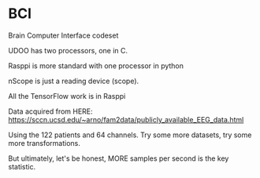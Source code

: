 # BCI
Brain Computer Interface codeset

UDOO has two processors, one in C.

Rasppi is more standard with one processor in python

nScope is just a reading device (scope).

All the TensorFlow work is in Rasppi

Data acquired from HERE: https://sccn.ucsd.edu/~arno/fam2data/publicly_available_EEG_data.html

Using the 122 patients and 64 channels. Try some more datasets, try some more transformations.

But ultimately, let's be honest, MORE samples per second is the key statistic.